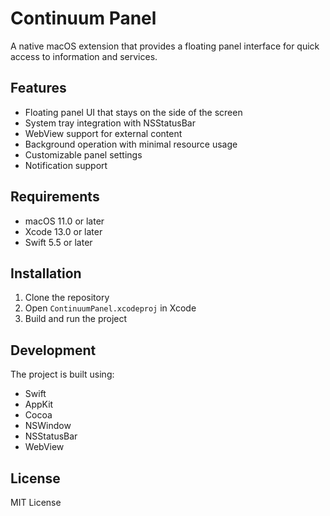 # Continuum Panel

A native macOS extension that provides a floating panel interface for quick access to information and services.

## Features

- Floating panel UI that stays on the side of the screen
- System tray integration with NSStatusBar
- WebView support for external content
- Background operation with minimal resource usage
- Customizable panel settings
- Notification support

## Requirements

- macOS 11.0 or later
- Xcode 13.0 or later
- Swift 5.5 or later

## Installation

1. Clone the repository
2. Open `ContinuumPanel.xcodeproj` in Xcode
3. Build and run the project

## Development

The project is built using:
- Swift
- AppKit
- Cocoa
- NSWindow
- NSStatusBar
- WebView

## License

MIT License 